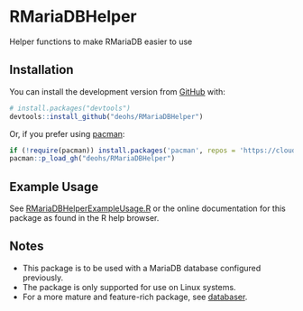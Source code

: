 # RMariaDBHelper

Helper functions to make RMariaDB easier to use

## Installation

You can install the development version from [GitHub](https://github.com/deohs/RMariaDBHelper) with:


```r
# install.packages("devtools")
devtools::install_github("deohs/RMariaDBHelper")
```

Or, if you prefer using [pacman](https://github.com/trinker/pacman):


```r
if (!require(pacman)) install.packages('pacman', repos = 'https://cloud.r-project.org')
pacman::p_load_gh("deohs/RMariaDBHelper")
```

## Example Usage

See [RMariaDBHelperExampleUsage.R](inst/extscripts/RMariaDBHelperExampleUsage.R) 
or the online documentation for this package as found in the R help browser.

## Notes

- This package is to be used with a MariaDB database configured previously.
- The package is only supported for use on Linux systems.
- For a more mature and feature-rich package, see [databaser](https://github.com/skgrange/databaser).
